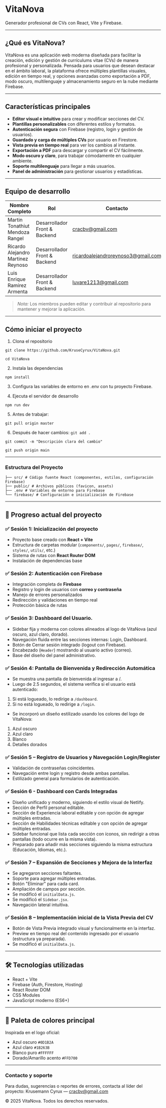 # VitaNova

Generador profesional de CVs con React, Vite y Firebase.

---

## ¿Qué es VitaNova?

VitaNova es una aplicación web moderna diseñada para facilitar la creación, edición y gestión de currículums vitae (CVs) de manera profesional y personalizada. Pensada para usuarios que desean destacar en el ámbito laboral, la plataforma ofrece múltiples plantillas visuales, edición en tiempo real, y opciones avanzadas como exportación a PDF, modo oscuro, multilenguaje y almacenamiento seguro en la nube mediante Firebase.

---

## Características principales

- **Editor visual e intuitivo** para crear y modificar secciones del CV.
- **Plantillas personalizables** con diferentes estilos y formatos.
- **Autenticación segura** con Firebase (registro, login y gestión de usuarios).
- **Guardado y carga de múltiples CVs** por usuario en Firestore.
- **Vista previa en tiempo real** para ver los cambios al instante.
- **Exportación a PDF** para descargar y compartir el CV fácilmente.
- **Modo oscuro y claro**, para trabajar cómodamente en cualquier ambiente.
- **Soporte multilenguaje** para llegar a más usuarios.
- **Panel de administración** para gestionar usuarios y estadísticas.

---

## Equipo de desarrollo

| Nombre Completo                        | Rol                         | Contacto                  |
|----------------------------------------|------------------------------|---------------------------|
| Martin Tonathiut Mendoza Rangel        | Desarrollador Front & Backend | cracbv@gmail.com          |
| Ricardo Alejandro Martinez Reynoso     | Desarrollador Front & Backend | ricardoalejandroreynoso3@gmail.com      |
| Luis Enrique Ramirez Armenta           | Desarrollador Front & Backend | luvare1213@gmail.com     |


> *Nota:* Los miembros pueden editar y contribuir al repositorio para mantener y mejorar la aplicación.

---

## Cómo iniciar el proyecto

1. Clona el repositorio

`git clone https://github.com/KruseCyrux/VitaNova.git`

`cd VitaNova`

2. Instala las dependencias

`npm install`

3. Configura las variables de entorno en .env con tu proyecto Firebase.

4. Ejecuta el servidor de desarrollo

`npm run dev`

5. Antes de trabajar:

`git pull origin master`

6. Después de hacer cambios:
`git add .`

`git commit -m "Descripción clara del cambio"`

`git push origin main`

---

### Estructura del Proyecto
```
├── src/ # Código fuente React (componentes, estilos, configuración Firebase)
├── public/ # Archivos públicos (favicon, assets)
├── .env # Variables de entorno para Firebase
└── firebase/ # Configuración e inicialización de Firebase
```

---

## 🚀 Progreso actual del proyecto

### ✅ **Sesión 1: Inicialización del proyecto**
- Proyecto base creado con **React + Vite**
- Estructura de carpetas modular (`components/`, `pages/`, `firebase/`, `styles/`, `utils/`, etc.)
- Sistema de rutas con **React Router DOM**
- Instalación de dependencias base

### ✅ **Sesión 2: Autenticación con Firebase**
- Integración completa de **Firebase**
- Registro y login de usuarios con **correo y contraseña**
- Manejo de errores personalizados
- Redirección y validaciones en tiempo real
- Protección básica de rutas

### ✅ **Sesión 3: Dashboard del Usuario.**
- Sidebar fija y moderna con colores alineados al logo de VitaNova (azul oscuro, azul claro, dorado).
- Navegación fluida entre las secciones internas: Login, Dashboard.
- Botón de Cerrar sesión integrado (logout con Firebase).
- Encabezado (`Header`) mostrando al usuario activo (correo).
- Base del diseño del panel administrativo.

### ✅ **Sesión 4: Pantalla de Bienvenida y Redirección Automática**
- Se muestra una pantalla de bienvenida al ingresar a /.
- Luego de 2.5 segundos, el sistema verifica si el usuario está autenticado:
 1. Si está logueado, lo redirige a `/dashboard`.
 2. Si no está logueado, lo redirige a `/login`.
- Se incorporó un diseño estilizado usando los colores del logo de VitaNova:
 1. Azul oscuro
 2. Azul claro
 3. Blanco
 4. Detalles dorados

### ✅ **Sesión 5 – Registro de Usuarios y Navegación Login/Register**
- Validación de contraseñas coincidentes.
- Navegación entre login y registro desde ambas pantallas.
- Estilizado general para formularios de autenticación.

### ✅ **Sesión 6 - Dashboard con Cards Integradas**
- Diseño unificado y moderno, siguiendo el estilo visual de Netlify.
- Sección de Perfil personal editable.
- Sección de Experiencia laboral editable y con opción de agregar múltiples entradas.
- Sección de Habilidades técnicas editable y con opción de agregar múltiples entradas.
- Sidebar funcional que lista cada sección con íconos, sin redirigir a otras pantallas (todo ocurre en la misma vista).
- Preparado para añadir más secciones siguiendo la misma estructura (Educación, Idiomas, etc.).

### ✅ **Sesión 7 – Expansión de Secciones y Mejora de la Interfaz**
- Se agregaron secciones faltantes.
- Soporte para agregar múltiples entradas.
- Botón "Eliminar" para cada card.
- Ampliación de campos por sección.
- Se modificó el `initialData.js`.
- Se modificó el `Sidebar.jsx`.
- Navegación lateral intuitiva.

### ✅ **Sesión 8 – Implementación inicial de la Vista Previa del CV**
- Botón de Vista Previa integrado visual y funcionalmente en la interfaz.
- Preview en tiempo real del contenido ingresado por el usuario (estructura ya preparada).
- Se modificó el `initialData.js`.

---

## 🛠️ Tecnologías utilizadas

- React + Vite
- Firebase (Auth, Firestore, Hosting)
- React Router DOM
- CSS Modules
- JavaScript moderno (ES6+)

---
## 🎨 Paleta de colores principal

Inspirada en el logo oficial:

- Azul oscuro `#0D1B2A`
- Azul claro `#1B263B`
- Blanco puro `#FFFFFF`
- Dorado/Amarillo acento `#FFD700`

---

### Contacto y soporte
Para dudas, sugerencias o reportes de errores, contacta al líder del proyecto:
Krusemann Cyrux — cracbv@gmail.com

© 2025 VitaNova. Todos los derechos reservados.